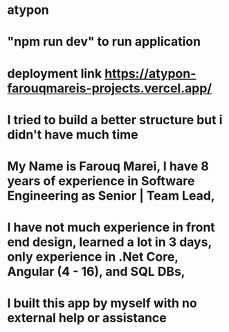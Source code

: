 # atypon

# "npm run dev" to run application

# deployment link https://atypon-farouqmareis-projects.vercel.app/

# I tried to build a better structure but i didn't have much time


# My Name is Farouq Marei, I have 8 years of experience in Software Engineering as Senior | Team Lead,
# I have not much experience in front end design, learned a lot in 3 days, only experience in .Net Core, Angular (4 - 16), and SQL DBs,
# I built this app by myself with no external help or assistance